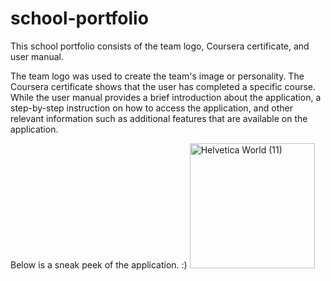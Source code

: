 # school-portfolio

This school portfolio consists of the team logo, Coursera certificate, and user manual. 

The team logo was used to create the team's image or personality. 
The Coursera certificate shows that the user has completed a specific course. 
While the user manual provides a brief introduction about the application, a step-by-step instruction on how to access the application, and other relevant information such as additional features that are available on the application.  

Below is a sneak peek of the application. :)
<img src="https://github.com/Daisy-derata/school-portfolio/assets/174791821/df75b82a-f308-4794-83a6-0439cdd6edfe" alt="Helvetica World (11)" width="200">
